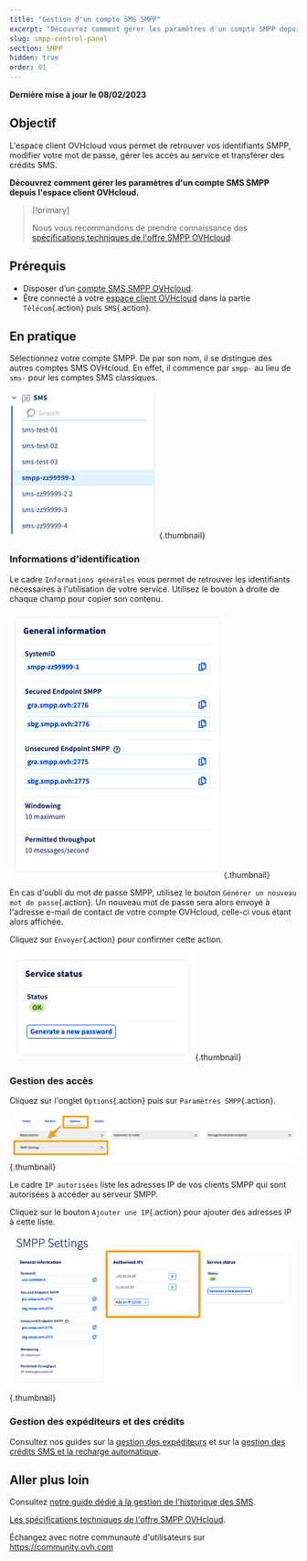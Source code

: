 ```yaml
---
title: "Gestion d'un compte SMS SMPP"
excerpt: "Découvrez comment gérer les paramètres d'un compte SMPP depuis l'espace client OVHcloud"
slug: smpp-control-panel
section: SMPP
hidden: true
order: 01
---
```


**Dernière mise à jour le 08/02/2023**

## Objectif

L'espace client OVHcloud vous permet de retrouver vos identifiants SMPP, modifier votre mot de passe, gérer les accès au service et transférer des crédits SMS.

**Découvrez comment gérer les paramètres d'un compte SMS SMPP depuis l'espace client OVHcloud.**

> [!primary]
>
> Nous vous recommandons de prendre connaissance des [spécifications techniques de l'offre SMPP OVHcloud](https://docs.ovh.com/fr/sms/smpp-specifications/).

## Prérequis

- Disposer d’un [compte SMS SMPP OVHcloud](https://www.ovhcloud.com/fr/sms/api-sms/).
- Être connecté à votre [espace client OVHcloud](https://www.ovh.com/auth/?action=gotomanager&from=https://www.ovh.com/fr/&ovhSubsidiary=fr) dans la partie `Télécom`{.action} puis `SMS`{.action}.

## En pratique

Sélectionnez votre compte SMPP. De par son nom, il se distingue des autres comptes SMS OVHcloud. En effet, il commence par `smpp-` au lieu de `sms-` pour les comptes SMS classiques.

![SMPP account](images/smpp-account.png){.thumbnail}

### Informations d'identification

Le cadre `Informations générales` vous permet de retrouver les identifiants nécessaires à l'utilisation de votre service. Utilisez le bouton à droite de chaque champ pour copier son contenu.

![SMPP account](images/smpp-account-ID.png){.thumbnail}

En cas d'oubli du mot de passe SMPP, utilisez le bouton `Générer un nouveau mot de passe`{.action}. Un nouveau mot de passe sera alors envoyé à l'adresse e-mail de contact de votre compte OVHcloud, celle-ci vous étant alors affichée.<br>

Cliquez sur `Envoyer`{.action} pour confirmer cette action.

![SMPP account](images/smpp-account-password.png){.thumbnail}

### Gestion des accès

Cliquez sur l'onglet `Options`{.action} puis sur `Paramètres SMPP`{.action}.

![SMPP account](images/smpp-acl0.png){.thumbnail}

Le cadre `IP autorisées` liste les adresses IP de vos clients SMPP qui sont autorisées à accéder au serveur SMPP.

Cliquez sur le bouton `Ajouter une IP`{.action} pour ajouter des adresses IP à cette liste.

![SMPP account](images/smpp-acl1.png){.thumbnail}

### Gestion des expéditeurs et des crédits

Consultez nos guides sur la [gestion des expéditeurs](https://docs.ovh.com/fr/sms/envoyer_des_sms_depuis_mon_espace_client/#etape-3-choisir-votre-expediteur-sms_1) et sur la [gestion des crédits SMS et la recharge automatique](https://docs.ovh.com/fr/sms/activer-la-recharge-automatique-du-credit-sms/).

## Aller plus loin

Consultez [notre guide dédié à la gestion de l'historique des SMS](https://docs.ovh.com/fr/sms/gerer-l-historique-des-sms/).

[Les spécifications techniques de l'offre SMPP OVHcloud](https://docs.ovh.com/fr/sms/smpp-specifications/).

Échangez avec notre communauté d'utilisateurs sur <https://community.ovh.com>
